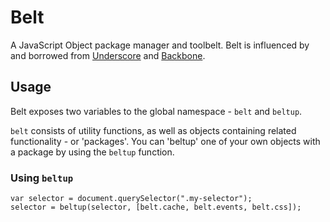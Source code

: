 Belt
====

A JavaScript Object package manager and toolbelt. Belt is influenced by and borrowed from [Underscore](http://underscorejs.org/) and [Backbone](http://backbonejs.org/).

Usage
-----

Belt exposes two variables to the global namespace - `belt` and `beltup`.

`belt` consists of utility functions, as well as objects containing related functionality - or 'packages'. You can 'beltup' one of your own objects with a package by using the `beltup` function.

### Using `beltup`

    var selector = document.querySelector(".my-selector");
    selector = beltup(selector, [belt.cache, belt.events, belt.css]);
